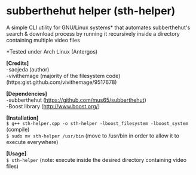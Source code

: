 # **subberthehut helper (sth-helper)**

A simple CLI utility for GNU/Linux systems* that automates subberthehut's 
search & download process by running it recursively inside a directory containing multiple video files

*Tested under Arch Linux (Antergos)

**[Credits]**  
-saojeda (author)  
-vivithemage (majority of the filesystem code)  
(https:gist.github.com/vivithemage/9517678)

**[Dependencies]**  
-subberthehut (https://github.com/mus65/subberthehut)  
-Boost library (http://www.boost.org/)

**[Installation]**  
`$ g++ sth-helper.cpp -o sth-helper -lboost_filesystem -lboost_system` (compile)  
`$ sudo mv sth-helper /usr/bin` (move to /usr/bin in order to allow it to execute everywhere)   

**[Usage]**   
`$ sth-helper` (note: execute inside the desired directory containing video files)  
